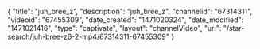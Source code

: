 {
    "title": "juh_bree_z",
    "description": "juh_bree_z",
    "channelid": "67314311",
    "videoid": "67455309",
    "date_created": "1471020324",
    "date_modified": "1471021416",
    "type": "captivate",
    "layout": "channelVideo",
    "url": "\/star-search\/juh-bree-z6-2-mp4\/67314311-67455309"
}